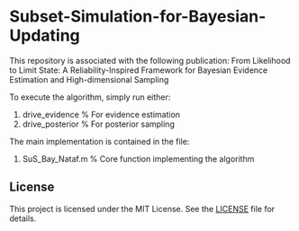 # Subset-Simulation-for-Bayesian-Updating
This repository is associated with the following publication: 
From Likelihood to Limit State: A Reliability-Inspired Framework for Bayesian Evidence Estimation and High-dimensional Sampling

To execute the algorithm, simply run either:
1. drive_evidence   % For evidence estimation  
2. drive_posterior  % For posterior sampling

The main implementation is contained in the file:
1. SuS_Bay_Nataf.m  % Core function implementing the algorithm

## License

This project is licensed under the MIT License. See the [LICENSE](./LICENSE) file for details.
